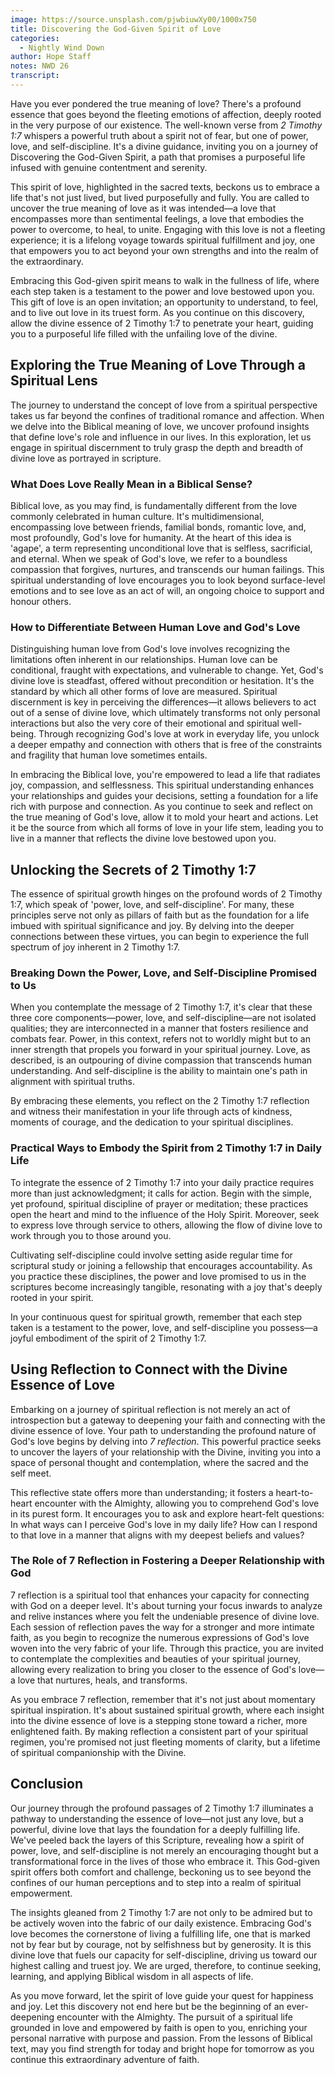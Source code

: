 ```yaml
---
image: https://source.unsplash.com/pjwbiuwXy00/1000x750
title: Discovering the God-Given Spirit of Love
categories:
  - Nightly Wind Down
author: Hope Staff
notes: NWD 26
transcript:
---
```

Have you ever pondered the true meaning of love? There's a profound essence that goes beyond the fleeting emotions of affection, deeply rooted in the very purpose of our existence. The well-known verse from&nbsp;*2 Timothy 1:7*&nbsp;whispers a powerful truth about a spirit not of fear, but one of power, love, and self-discipline. It's a divine guidance, inviting you on a journey of Discovering the God-Given Spirit, a path that promises a purposeful life infused with genuine contentment and serenity.

This spirit of love, highlighted in the sacred texts, beckons us to embrace a life that's not just lived, but lived purposefully and fully. You are called to uncover the true meaning of love as it was intended—a love that encompasses more than sentimental feelings, a love that embodies the power to overcome, to heal, to unite. Engaging with this love is not a fleeting experience; it is a lifelong voyage towards spiritual fulfillment and joy, one that empowers you to act beyond your own strengths and into the realm of the extraordinary.

Embracing this God-given spirit means to walk in the fullness of life, where each step taken is a testament to the power and love bestowed upon you. This gift of love is an open invitation; an opportunity to understand, to feel, and to live out love in its truest form. As you continue on this discovery, allow the divine essence of 2 Timothy 1:7 to penetrate your heart, guiding you to a purposeful life filled with the unfailing love of the divine.

## **Exploring the True Meaning of Love Through a Spiritual Lens**

The journey to understand the concept of love from a spiritual perspective takes us far beyond the confines of traditional romance and affection. When we delve into the Biblical meaning of love, we uncover profound insights that define love's role and influence in our lives. In this exploration, let us engage in spiritual discernment to truly grasp the depth and breadth of divine love as portrayed in scripture.

### **What Does Love Really Mean in a Biblical Sense?**

Biblical love, as you may find, is fundamentally different from the love commonly celebrated in human culture. It's multidimensional, encompassing love between friends, familial bonds, romantic love, and, most profoundly, God's love for humanity. At the heart of this idea is 'agape', a term representing unconditional love that is selfless, sacrificial, and eternal. When we speak of God's love, we refer to a boundless compassion that forgives, nurtures, and transcends our human failings. This spiritual understanding of love encourages you to look beyond surface-level emotions and to see love as an act of will, an ongoing choice to support and honour others.

### **How to Differentiate Between Human Love and God's Love**

Distinguishing human love from God's love involves recognizing the limitations often inherent in our relationships. Human love can be conditional, fraught with expectations, and vulnerable to change. Yet, God's divine love is steadfast, offered without precondition or hesitation. It's the standard by which all other forms of love are measured. Spiritual discernment is key in perceiving the differences—it allows believers to act out of a sense of divine love, which ultimately transforms not only personal interactions but also the very core of their emotional and spiritual well-being. Through recognizing God's love at work in everyday life, you unlock a deeper empathy and connection with others that is free of the constraints and fragility that human love sometimes entails.

In embracing the Biblical love, you're empowered to lead a life that radiates joy, compassion, and selflessness. This spiritual understanding enhances your relationships and guides your decisions, setting a foundation for a life rich with purpose and connection. As you continue to seek and reflect on the true meaning of God's love, allow it to mold your heart and actions. Let it be the source from which all forms of love in your life stem, leading you to live in a manner that reflects the divine love bestowed upon you.

## **Unlocking the Secrets of 2 Timothy 1:7**

The essence of spiritual growth hinges on the profound words of 2 Timothy 1:7, which speak of 'power, love, and self-discipline'. For many, these principles serve not only as pillars of faith but as the foundation for a life imbued with spiritual significance and joy. By delving into the deeper connections between these virtues, you can begin to experience the full spectrum of joy inherent in 2 Timothy 1:7.

### **Breaking Down the Power, Love, and Self-Discipline Promised to Us**

When you contemplate the message of 2 Timothy 1:7, it's clear that these three core components—power, love, and self-discipline—are not isolated qualities; they are interconnected in a manner that fosters resilience and combats fear. Power, in this context, refers not to worldly might but to an inner strength that propels you forward in your spiritual journey. Love, as described, is an outpouring of divine compassion that transcends human understanding. And self-discipline is the ability to maintain one's path in alignment with spiritual truths.

By embracing these elements, you reflect on the 2 Timothy 1:7 reflection and witness their manifestation in your life through acts of kindness, moments of courage, and the dedication to your spiritual disciplines.

### **Practical Ways to Embody the Spirit from 2 Timothy 1:7 in Daily Life**

To integrate the essence of 2 Timothy 1:7 into your daily practice requires more than just acknowledgment; it calls for action. Begin with the simple, yet profound, spiritual discipline of prayer or meditation; these practices open the heart and mind to the influence of the Holy Spirit. Moreover, seek to express love through service to others, allowing the flow of divine love to work through you to those around you.

Cultivating self-discipline could involve setting aside regular time for scriptural study or joining a fellowship that encourages accountability. As you practice these disciplines, the power and love promised to us in the scriptures become increasingly tangible, resonating with a joy that's deeply rooted in your spirit.

In your continuous quest for spiritual growth, remember that each step taken is a testament to the power, love, and self-discipline you possess—a joyful embodiment of the spirit of 2 Timothy 1:7.

## **Using Reflection to Connect with the Divine Essence of Love**

Embarking on a journey of spiritual reflection is not merely an act of introspection but a gateway to deepening your faith and connecting with the divine essence of love. Your path to understanding the profound nature of God's love begins by delving into&nbsp;*7 reflection*. This powerful practice seeks to uncover the layers of your relationship with the Divine, inviting you into a space of personal thought and contemplation, where the sacred and the self meet.

This reflective state offers more than understanding; it fosters a heart-to-heart encounter with the Almighty, allowing you to comprehend God's love in its purest form. It encourages you to ask and explore heart-felt questions: In what ways can I perceive God's love in my daily life? How can I respond to that love in a manner that aligns with my deepest beliefs and values?

### **The Role of 7 Reflection in Fostering a Deeper Relationship with God**

7 reflection is a spiritual tool that enhances your capacity for connecting with God on a deeper level. It's about turning your focus inwards to analyze and relive instances where you felt the undeniable presence of divine love. Each session of reflection paves the way for a stronger and more intimate faith, as you begin to recognize the numerous expressions of God's love woven into the very fabric of your life. Through this practice, you are invited to contemplate the complexities and beauties of your spiritual journey, allowing every realization to bring you closer to the essence of God's love—a love that nurtures, heals, and transforms.

As you embrace 7 reflection, remember that it's not just about momentary spiritual inspiration. It's about sustained spiritual growth, where each insight into the divine essence of love is a stepping stone toward a richer, more enlightened faith. By making reflection a consistent part of your spiritual regimen, you're promised not just fleeting moments of clarity, but a lifetime of spiritual companionship with the Divine.

## **Conclusion**

Our journey through the profound passages of 2 Timothy 1:7 illuminates a pathway to understanding the essence of love—not just any love, but a powerful, divine love that lays the foundation for a deeply fulfilling life. We've peeled back the layers of this Scripture, revealing how a spirit of power, love, and self-discipline is not merely an encouraging thought but a transformational force in the lives of those who embrace it. This God-given spirit offers both comfort and challenge, beckoning us to see beyond the confines of our human perceptions and to step into a realm of spiritual empowerment.

The insights gleaned from 2 Timothy 1:7 are not only to be admired but to be actively woven into the fabric of our daily existence. Embracing God's love becomes the cornerstone of living a fulfilling life, one that is marked not by fear but by courage, not by selfishness but by generosity. It is this divine love that fuels our capacity for self-discipline, driving us toward our highest calling and truest joy. We are urged, therefore, to continue seeking, learning, and applying Biblical wisdom in all aspects of life.

As you move forward, let the spirit of love guide your quest for happiness and joy. Let this discovery not end here but be the beginning of an ever-deepening encounter with the Almighty. The pursuit of a spiritual life grounded in love and empowered by faith is open to you, enriching your personal narrative with purpose and passion. From the lessons of Biblical text, may you find strength for today and bright hope for tomorrow as you continue this extraordinary adventure of faith.